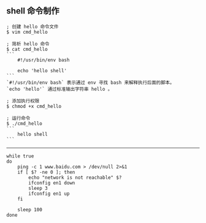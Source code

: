 ## shell 命令制作

    ; 创建 hello 命令文件
    $ vim cmd_hello
    
    ; 简析 hello 命令
    $ cat cmd_hello
    ```
        #!/usr/bin/env bash
    
        echo 'hello shell'
    ```
    `#!/usr/bin/env bash` 表示通过 env 寻找 bash 来解释执行后面的脚本。
    `echo 'hello'` 通过标准输出字符串 hello 。    
    
    ; 添加执行权限
    $ chmod +x cmd_hello
    
    ; 运行命令
    $ ./cmd_hello
    ```
        hello shell
    ```
---

```
while true
do
    ping -c 1 www.baidu.com > /dev/null 2>&1
    if [ $? -ne 0 ]; then
        echo "network is not reachable" $?
        ifconfig en1 down
        sleep 3
        ifconfig en1 up
    fi

    sleep 100
done
```
